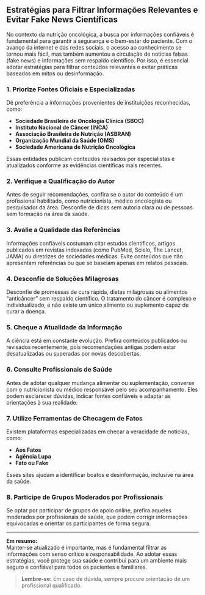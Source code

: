 
## Estratégias para Filtrar Informações Relevantes e Evitar Fake News Científicas

No contexto da nutrição oncológica, a busca por informações confiáveis é fundamental para garantir a segurança e o bem-estar do paciente. Com o avanço da internet e das redes sociais, o acesso ao conhecimento se tornou mais fácil, mas também aumentou a circulação de notícias falsas (fake news) e informações sem respaldo científico. Por isso, é essencial adotar estratégias para filtrar conteúdos relevantes e evitar práticas baseadas em mitos ou desinformação.

### 1. **Priorize Fontes Oficiais e Especializadas**

Dê preferência a informações provenientes de instituições reconhecidas, como:

- **Sociedade Brasileira de Oncologia Clínica (SBOC)**
- **Instituto Nacional de Câncer (INCA)**
- **Associação Brasileira de Nutrição (ASBRAN)**
- **Organização Mundial da Saúde (OMS)**
- **Sociedade Americana de Nutrição Oncológica**

Essas entidades publicam conteúdos revisados por especialistas e atualizados conforme as evidências científicas mais recentes.

### 2. **Verifique a Qualificação do Autor**

Antes de seguir recomendações, confira se o autor do conteúdo é um profissional habilitado, como nutricionista, médico oncologista ou pesquisador da área. Desconfie de dicas sem autoria clara ou de pessoas sem formação na área da saúde.

### 3. **Avalie a Qualidade das Referências**

Informações confiáveis costumam citar estudos científicos, artigos publicados em revistas indexadas (como PubMed, Scielo, The Lancet, JAMA) ou diretrizes de sociedades médicas. Evite conteúdos que não apresentam referências ou que se baseiam apenas em relatos pessoais.

### 4. **Desconfie de Soluções Milagrosas**

Desconfie de promessas de cura rápida, dietas milagrosas ou alimentos “anticâncer” sem respaldo científico. O tratamento do câncer é complexo e individualizado, e não existe um único alimento ou suplemento capaz de curar a doença.

### 5. **Cheque a Atualidade da Informação**

A ciência está em constante evolução. Prefira conteúdos publicados ou revisados recentemente, pois recomendações antigas podem estar desatualizadas ou superadas por novas descobertas.

### 6. **Consulte Profissionais de Saúde**

Antes de adotar qualquer mudança alimentar ou suplementação, converse com o nutricionista ou médico responsável pelo seu acompanhamento. Eles podem esclarecer dúvidas, indicar fontes confiáveis e adaptar as orientações à sua realidade.

### 7. **Utilize Ferramentas de Checagem de Fatos**

Existem plataformas especializadas em checar a veracidade de notícias, como:

- **Aos Fatos**
- **Agência Lupa**
- **Fato ou Fake**

Esses sites ajudam a identificar boatos e desinformação, inclusive na área da saúde.

### 8. **Participe de Grupos Moderados por Profissionais**

Se optar por participar de grupos de apoio online, prefira aqueles moderados por profissionais de saúde, que podem corrigir informações equivocadas e orientar os participantes de forma segura.

---

**Em resumo:**  
Manter-se atualizado é importante, mas é fundamental filtrar as informações com senso crítico e responsabilidade. Ao adotar essas estratégias, você protege sua saúde e contribui para um ambiente mais seguro e confiável para todos os pacientes e familiares.

> **Lembre-se:** Em caso de dúvida, sempre procure orientação de um profissional qualificado.
```
